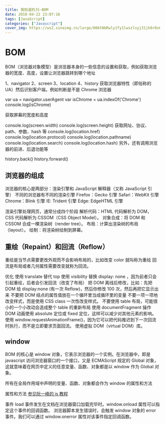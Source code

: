 ```yaml
---
title: 我知道的JS-BOM
date: 2018-04-22 23:07:16
tags: [JavaScript]
categories: ["Javascript"]
cover_img: https://ws2.sinaimg.cn/large/006tNbRwly1fy1lwszlsyj31jk0r8x6p.jpg
---
```


# BOM

BOM（浏览器对象模型）是浏览器本身的一些信息的设置和获取，例如获取浏览器的宽度、高度，设置让浏览器跳转到哪个地址

1、navigator
2、screen
3、location
4、history
获取浏览器特性（即俗称的 UA）然后识别客户端，例如判断是不是 Chrome 浏览器

var ua = navigator.userAgent
var isChrome = ua.indexOf('Chrome')
console.log(isChrome)

<!--more-->

获取屏幕的宽度和高度

console.log(screen.width)
console.log(screen.height)
获取网址、协议、path、参数、hash 等
console.log(location.href)
console.log(location.protocol)
console.log(location.pathname)
console.log(location.search)
console.log(location.hash)
另外，还有调用浏览器的前进、后退功能等

history.back()
history.forward()

## 浏览器的组成

浏览器的核心是两部分：渲染引擎和 JavaScript 解释器（又称 JavaScript 引擎）
不同的浏览器有不同的渲染引擎
Firefox：Gecko 引擎
Safari：WebKit 引擎
Chrome：Blink 引擎
IE: Trident 引擎
Edge: EdgeHTML 引擎

渲染引擎处理网页，通常分成四个阶段
解析代码：HTML 代码解析为 DOM，CSS 代码解析为 CSSOM（CSS Object Model）。
对象合成：将 DOM 和 CSSOM 合成一棵渲染树（render tree）。
布局：计算出渲染树的布局（layout）。
绘制：将渲染树绘制到屏幕。

## 重绘（Repaint）和回流（Reflow）

重绘是当节点需要更改外观而不会影响布局的，比如改变 color 就叫称为重绘
回流是布局或者几何属性需要改变就称为回流。

优化
使用 translate 替代 top
使用 visibility 替换 display: none ，因为前者只会引起重绘，后者会引发回流（改变了布局）
把 DOM 离线后修改，比如：先把 DOM 给 display:none (有一次 Reflow)，然后你修改 100 次，然后再把它显示出来
不要把 DOM 结点的属性值放在一个循环里当成循环里的变量
不要一项一项地改变样式，而是使用 CSS class 一次性改变样式。
不要使用 table 布局，可能很小的一个小改动会造成整个 table 的重新布局
使用 documentFragment 操作 DOM
动画使用 absolute 定位或 fixed 定位，这样可以减少对其他元素的影响。
使用 window.requestAnimationFrame()，因为它可以把代码推迟到下一次回流时执行，而不是立即要求页面回流。
使用虚拟 DOM（virtual DOM）库。

## window

BOM 的核心是 window 对象，它表示浏览器的一个实例。在浏览器中，即是 javascript 访问浏览器窗口的一个接口，又是 ECMAScript 规定的 Global 对象，这就意味着在网页中定义的任意变量、函数、对象都是以 window 作为 Global 对象。

所有在全局作用域中声明的变量、函数、对象都会作为 window 的属性和方法

属性和方法
[参见阮一峰的 js 教程](https://wangdoc.com/javascript/bom/window.html)

事件
load 事件发生在文档在浏览器窗口加载完毕时。window.onload 属性可以指定这个事件的回调函数。
浏览器脚本发生错误时，会触发 window 对象的 error 事件。我们可以通过 window.onerror 属性对该事件指定回调函数。
